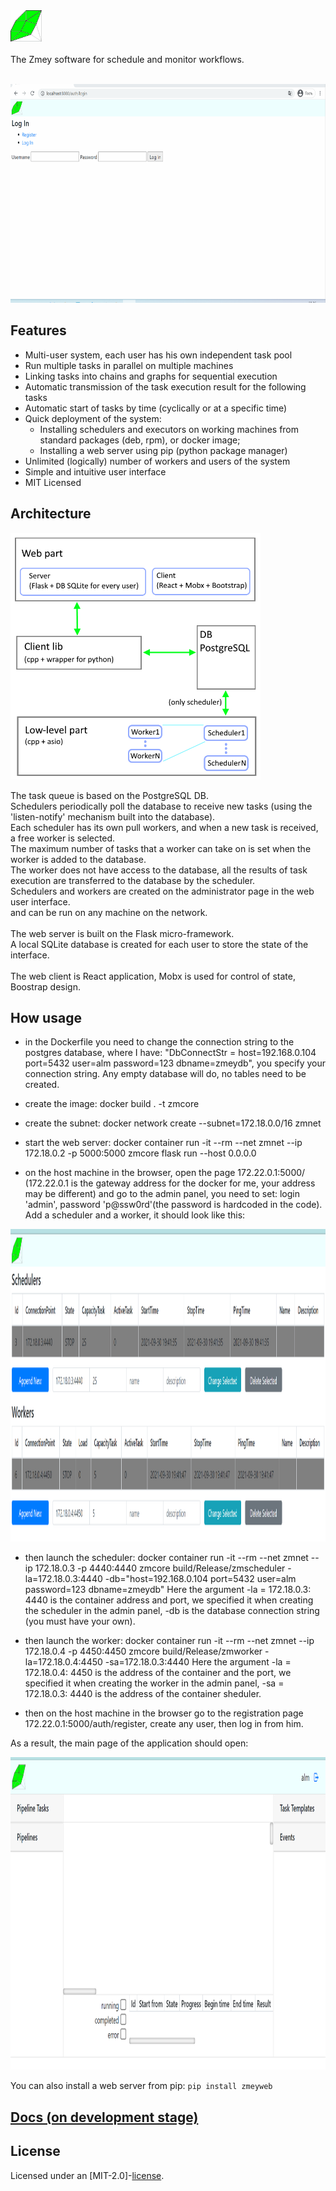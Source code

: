 <div align="left">
  <a><img src="docs/label.svg" width = 50 height = 50 ></a><br>
</div>

<br/>
The Zmey software for schedule and monitor workflows.
<br/> <br/>
<p float="left">
<img src="docs/demo.gif" width="600" height="350"/>
</p>

## Features

* Multi-user system, each user has his own independent task pool
* Run multiple tasks in parallel on multiple machines
* Linking tasks into chains and graphs for sequential execution
* Automatic transmission of the task execution result for the following tasks
* Automatic start of tasks by time (cyclically or at a specific time)
* Quick deployment of the system:
  * Installing schedulers and executors on working machines from standard packages (deb, rpm), or docker image;
  * Installing a web server using pip (python package manager)
* Unlimited (logically) number of workers and users of the system
* Simple and intuitive user interface
* MIT Licensed

## Architecture 
<p float="left">
 <img src="docs/functional_scheme.png" 
  width="400" height="395" alt="lorem">
</p>
The task queue is based on the PostgreSQL DB. <br/>
Schedulers periodically poll the database to receive new tasks (using the 'listen-notify' mechanism built into the database). <br/>
Each scheduler has its own pull workers, and when a new task is received, a free worker is selected. <br/>
The maximum number of tasks that a worker can take on is set when the worker is added to the database. <br/>
The worker does not have access to the database, all the results of task execution are transferred to the database by the scheduler. <br/>
Schedulers and workers are created on the administrator page in the web user interface. <br/>
and can be run on any machine on the network. <br/>
<br/>
The web server is built on the Flask micro-framework. <br/>
A local SQLite database is created for each user to store the state of the interface. <br/>
<br/>
The web client is React application, Mobx is used for control of state, Boostrap design.

## How usage

 - in the Dockerfile you need to change the connection string to the postgres database, where I have: "DbConnectStr = host=192.168.0.104 port=5432 user=alm password=123 dbname=zmeydb", you specify your connection string. Any empty database will do, no tables need to be created.

 - create the image:
 docker build . -t zmcore

 - create the subnet:
 docker network create --subnet=172.18.0.0/16 zmnet

 - start the web server:
 docker container run -it --rm --net zmnet --ip 172.18.0.2 -p 5000:5000 zmcore flask run --host 0.0.0.0

 - on the host machine in the browser, open the page 172.22.0.1:5000/ (172.22.0.1 is the gateway address for the docker for me, your address may be different) and go to the admin panel, you need to set: login 'admin', password 'p@ssw0rd'(the password is hardcoded in the code). Add a scheduler and a worker, it should look like this:
<p float="left">
 <img src="docs/admin.png" 
  width="800" height="500" alt="lorem">
</p>

 - then launch the scheduler:
 docker container run -it --rm --net zmnet --ip 172.18.0.3  -p 4440:4440 zmcore build/Release/zmscheduler -la=172.18.0.3:4440 -db="host=192.168.0.104 port=5432 user=alm password=123 dbname=zmeydb"
 Here the argument -la = 172.18.0.3: 4440 is the container address and port, we specified it when creating the scheduler in the admin panel, -db is the database connection string (you must have your own).

 - then launch the worker:
 docker container run -it --rm --net zmnet --ip 172.18.0.4 -p 4450:4450 zmcore build/Release/zmworker -la=172.18.0.4:4450 -sa=172.18.0.3:4440
 Here the argument -la = 172.18.0.4: 4450 is the address of the container and the port, we specified it when creating the worker in the admin panel, -sa = 172.18.0.3: 4440 is the address of the container sheduler.

 - then on the host machine in the browser go to the registration page 172.22.0.1:5000/auth/register, create any user, then log in from him.

 As a result, the main page of the application should open:

 <p float="left">
 <img src="docs/main_page.png" 
  width="800" height="500" alt="lorem">
</p>

You can also install a web server from pip: `pip install zmeyweb`

## [Docs (on development stage)](https://tyill.github.io/zmey) 

## License
Licensed under an [MIT-2.0]-[license](LICENSE).
